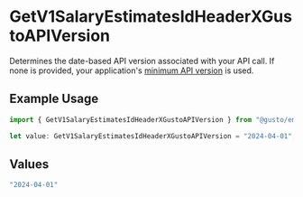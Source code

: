 # GetV1SalaryEstimatesIdHeaderXGustoAPIVersion

Determines the date-based API version associated with your API call. If none is provided, your application's [minimum API version](https://docs.gusto.com/embedded-payroll/docs/api-versioning#minimum-api-version) is used.

## Example Usage

```typescript
import { GetV1SalaryEstimatesIdHeaderXGustoAPIVersion } from "@gusto/embedded-api/models/operations/getv1salaryestimatesid.js";

let value: GetV1SalaryEstimatesIdHeaderXGustoAPIVersion = "2024-04-01";
```

## Values

```typescript
"2024-04-01"
```